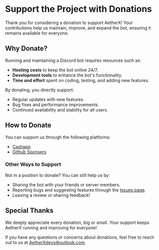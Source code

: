 # Support the Project with Donations

Thank you for considering a donation to support AetherX! Your contributions help us maintain, improve, and expand the bot, ensuring it remains available for everyone.

## Why Donate?

Running and maintaining a Discord bot requires resources such as:
- **Hosting costs** to keep the bot online 24/7.
- **Development tools** to enhance the bot's functionality.
- **Time and effort** spent on coding, testing, and adding new features.

By donating, you directly support:
- Regular updates with new features.
- Bug fixes and performance improvements.
- Continued availability and stability for all users.

## How to Donate

You can support us through the following platforms:
- [Cashapp](https://cash.app/$androgalaxi)
- [Github Sponsers](https://github.com/sponsors/AetherX-Discord-bot)

### Other Ways to Support

Not in a position to donate? You can still help us by:
- Sharing the bot with your friends or server members.
- Reporting bugs and suggesting features through the [Issues page](../../issues).
- Leaving a review or sharing feedback!

## Special Thanks

We deeply appreciate every donation, big or small. Your support keeps AetherX running and improving for everyone!

If you have any questions or concerns about donations, feel free to reach out to us at [AetherXdevs@outlook.com](mailto:AetherXdevs@outlook.com).
